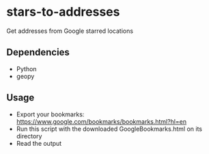 stars-to-addresses
==================

Get addresses from Google starred locations

Dependencies
------------
* Python
* geopy

Usage
-----

* Export your bookmarks: https://www.google.com/bookmarks/bookmarks.html?hl=en
* Run this script with the downloaded GoogleBookmarks.html on its directory
* Read the output
